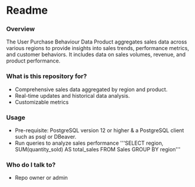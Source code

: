 # Readme #

### Overview ###
The User Purchase Behaviour Data Product aggregates sales data across various regions to provide insights into sales trends, performance metrics, and customer behaviors. It includes data on sales volumes, revenue, and product performance.

### What is this repository for? ###

* Comprehensive sales data aggregated by region and product.
* Real-time updates and historical data analysis.
* Customizable metrics

### Usage ###

* Pre-requisite: PostgreSQL version 12 or higher & a PostgreSQL client such as psql or DBeaver.
* Run queries to analyze sales performance
'''SELECT region, SUM(quantity_sold) AS total_sales
FROM Sales
GROUP BY region'''


### Who do I talk to? ###

* Repo owner or admin
